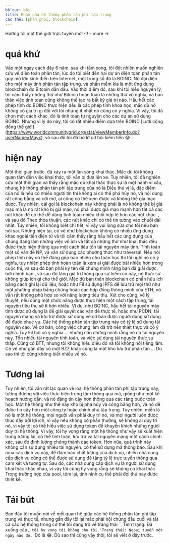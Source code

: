 ```yaml
---
bố cục: bài
title: Khám phá hệ thống phân tán phi tập trung
các thẻ: [phân phối, blockchain]
---
```


Hướng tới một thế giới trực tuyến mở! <! - more ->

# quá khứ
Vào một ngày cách đây 6 năm, sau khi tắm xong, tôi đột nhiên muốn nghiên cứu về điện toán phân tán, lúc đó tôi biết đến hai dự án điện toán phân tán quy mô lớn kinh điển trên Internet, một trong số đó là BOINC. Nó đại diện cho một máy tính phân tán tập trung. và phần mềm kia là một ứng dụng blockchain do Bitcoin dẫn đầu. Vào thời điểm đó, sau khi tôi hiểu nguyên lý, tôi cảm thấy những thứ như Bitcoin hoàn toàn là những thứ vô nghĩa, và bản thân việc tính toán cũng không thể tạo ra bất kỳ giá trị nào. Hầu hết các phép tính do BOINC thực hiện đều là các phép tính khoa học, mặc dù nó không có giá trị gì đối với tôi nhưng ít nhất nó cũng có ý nghĩa. Vì vậy, tôi đã chọn một cách khác, đó là tính toán tự nguyện cho các dự án sử dụng BOINC. Nhưng vì lý do này, tôi có rất nhiều điểm dựa trên BOINC [Lưới cộng đồng thế giới] (https://www.worldcommunitygrid.org/stat/viewMemberInfo.do?userName=Mayx), và sau đó tôi đã bỏ lỡ cơ hội kiếm tiền 😂 .

# hiện nay
Một thời gian trước, đã xảy ra một làn sóng khai thác. Mặc dù tôi không quan tâm đến việc khai thác, tôi vẫn bị đưa lên xe. Tuy nhiên, tôi đã nghiên cứu một thời gian và thấy rằng mặc dù khai thác thực sự là một hành vi xấu, nhưng hệ thống phân tán phi tập trung của nó là Điều thú vị là, đặc điểm của nó là nếu có nhiều người tin thì không ai có thể phá hủy nó, và nội dung rất công bằng và cởi mở, ai cũng có thể xem được và không thể giả mạo được.
Tuy nhiên, cái gọi là blockchain này không phải là nó không thể bị giả mạo mà là nó rất khó bị giả mạo, nó phải được giả mạo mạnh hơn tất cả các nút khác để có thể dễ dàng tính toán nhiều khối hợp lệ hơn các nút khác. , và sau đó Theo thỏa thuận, các nút khác chỉ có thể tin tưởng vào chuỗi dài nhất. Tuy nhiên, tôi không biết chi tiết, vì vậy vui lòng sửa cho tôi nếu bạn nói sai.
Nhưng hiện tại, có vẻ như blockchain không có nhiều ứng dụng khác ngoài tiền điện tử và tôi cảm thấy rằng hầu hết các ứng dụng của chúng đang làm những việc vô ích và tất cả những thứ như khai thác đều được thực hiện thông qua một cách tiêu tốn tài nguyên máy tính. Tính toán một số vấn đề NP, và vẫn sử dụng các phương thức như traversal. Nếu nói phép tính này có thể đóng góp bao nhiêu cho toán học thì tôi nghĩ nó có ý nghĩa, tuy nhiên phép tính hoàn toàn là xem ai giải được bài nhiều hơn trong cuộc thi, và sau đó bạn phải ký tên để chứng minh rằng bạn đã giải được. bởi chính bạn., và sau đó tăng giá trị thông qua sự hiếm có này, nó thực sự không giúp ích gì cho thế giới.
Mặc dù bản thân blockchain có phần hữu ích bằng cách ghi lại dữ liệu, hoặc như Fil sử dụng IPFS để lưu trữ mọi thứ như một phương pháp bằng chứng hoặc các hợp đồng thông minh của ETH, nó vẫn rất không phù hợp so với năng lượng tiêu thụ. Xét cho cùng, về lý thuyết, nếu cùng một chức năng được thực hiện một cách tập trung, tài nguyên tiêu thụ sẽ ít hơn nhiều.
Ví dụ, như BOINC, hầu hết tài nguyên máy tính được sử dụng là để giải quyết các vấn đề thực tế, hoặc như PCDN, tài nguyên mạng và lưu trữ được sử dụng về cơ bản được người dùng sử dụng để được phục vụ. Các hệ thống phân tán tập trung này có tỷ lệ sử dụng tài nguyên cao. Về cơ bản, công việc chúng làm đã trở nên thiết thực và có ý nghĩa. Tuy Fil hơi có ý nghĩa ... nhưng cần chứng minh rằng nó có tài nguyên này. Tốn nhiều tài nguyên tính toán, và việc sử dụng tài nguyên thực sự thấp. Cũng có BTT, nhưng tôi không hiểu điều đó và tôi không nổi tiếng lắm. Có vẻ như gần đây có một BZZ khác cũng là một kho lưu trữ phân tán ... Dù sao thì tôi cũng không biết nhiều về nó.

# Tương lai
Tuy nhiên, tôi vẫn rất lạc quan về loại hệ thống phân tán phi tập trung này, tương đương với việc thực hiện trung tâm thông qua mã, giống như một kế hoạch hướng dẫn, và nó đáng tin cậy hơn thông qua các ràng buộc toán học. Một hệ thống như thế này khó bị phá hủy và công bằng hơn, và nó dễ được tin cậy hơn một công ty hoặc chính phủ tập trung. Tuy nhiên, miễn là nó là một hệ thống, mọi người vẫn phải duy trì nó, và mọi người luôn được thúc đẩy bởi lợi ích, vì vậy nếu không có phần thưởng, sẽ không ai duy trì nó, vì vậy tôi có thể hiểu việc sử dụng token để khuyến khích những người duy trì hệ thống.
Vì vậy, tôi hy vọng rằng một hệ thống như vậy sẽ xuất hiện trong tương lai, có thể tính toán, lưu trữ và tài nguyên mạng một cách chính xác, sau đó định lượng chúng thành các token. Hơn nữa, quá trình này không cần sử dụng nhiều tài nguyên. có thể sử dụng mã thông báo. Sau khi mua các dịch vụ này, để đảm bảo chất lượng của dịch vụ, nhiều nhà cung cấp dịch vụ cũng có thể được sử dụng để tăng tỷ lệ trực tuyến thông qua cam kết và tương tự. Sau đó, các nhà cung cấp dịch vụ là người sử dụng khai thác khác nhau, vì vậy tôi cũng hy vọng rằng sẽ không có khai thác Trong trường hợp của pool, tóm lại, tình hình cụ thể phải đợi thứ này được thiết kế.

# Tái bút
Ban đầu tôi muốn nói về mối quan hệ giữa các hệ thống phân tán phi tập trung và thực tế, nhưng gần đây tôi lại mắc phải hội chứng đầu cuối và tất cả các hệ thống trong cơ thể tôi đang trở về trạng thái `` Tình trạng: Đã xuống cấp`, tôi hy vọng tôi không cho tôi 'Trạng thái: Ngoại tuyến một ngày nào đó. `Đó là 😂.
Dù sao thì cũng vậy thôi, tôi sẽ viết ở đây trước.
